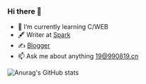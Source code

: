 ### Hi there 👋

<!--
**SparkCD/SparkCD** is a ✨ _special_ ✨ repository because its `README.md` (this file) appears on your GitHub profile.

Here are some ideas to get you started:
- 🔭 I’m currently working on ...
- 👯 I’m looking to collaborate on ...
- 🤔 I’m looking for help with ...
- 💬 Ask me about ...
- 📫 How to reach me: ...
- 😄 Pronouns: ...
- ⚡ Fun fact: ...

-->


- 🌱 I’m currently learning C/WEB
- 🖋  Writer at [Spark](https://990819.cn)
- ✍️ [Blogger](https://990819.cn)
- 📫 Ask me about anything 19@990819.cn


![Anurag's GitHub stats](https://github-readme-stats.vercel.app/api?username=SparkCD&show_icons=true&theme=radical)
